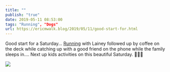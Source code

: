 ```yaml
---
title: ""
publish: "true"
date: 2019-05-11 08:53:00
tags: "Running", "Dogs"
url: https://ericmwalk.blog/2019/05/11/good-start-for.html
---
```


Good start for a Saturday... [Running](https://www.strava.com/activities/2362222872) with Lainey followed up by coffee on the deck while catching up with a good friend on the phone while the family sleeps in.... Next up kids activities on this beautiful Saturday. 🏃‍♂️🐶

![](https://ericmwalk.blog/uploads/2022/914ce2e672.jpg)